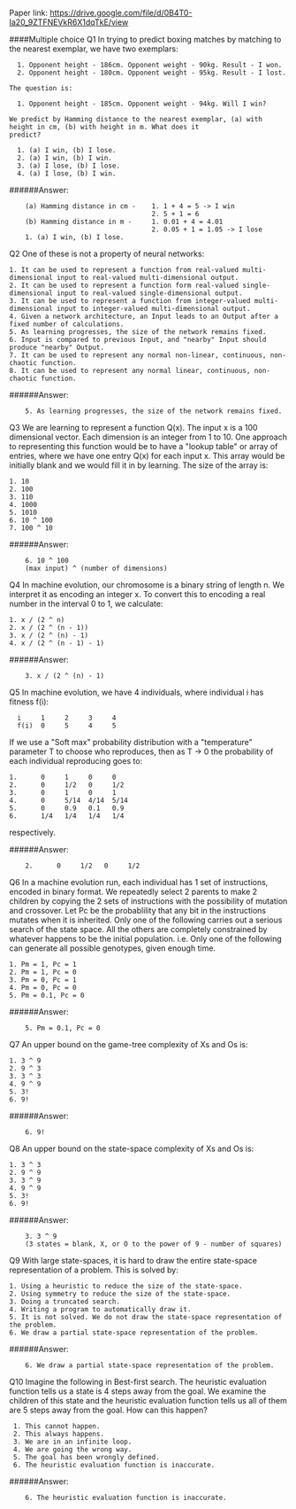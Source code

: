 Paper link: https://drive.google.com/file/d/0B4T0-Ia20_9ZTFNEVkR6X1dqTkE/view

####Multiple choice
Q1 In trying to predict boxing matches by matching to the nearest exemplar, we have two exemplars:
      
      1. Opponent height - 186cm. Opponent weight - 90kg. Result - I won.
      2. Opponent height - 180cm. Opponent weight - 95kg. Result - I lost.
    
    The question is:
      
      1. Opponent height - 185cm. Opponent weight - 94kg. Will I win?
    
    We predict by Hamming distance to the nearest exemplar, (a) with height in cm, (b) with height in m. What does it
    predict?

      1. (a) I win, (b) I lose.
      2. (a) I win, (b) I win.
      3. (a) I lose, (b) I lose.
      4. (a) I lose, (b) I win.

######Answer:
```
    (a) Hamming distance in cm -    1. 1 + 4 = 5 -> I win
                                    2. 5 + 1 = 6
    (b) Hamming distance in m -     1. 0.01 + 4 = 4.01
                                    2. 0.05 + 1 = 1.05 -> I lose
    1. (a) I win, (b) I lose.
```
    
Q2 One of these is not a property of neural networks:
    
    1. It can be used to represent a function from real-valued multi-dimensional input to real-valued multi-dimensional output.
    2. It can be used to represent a function form real-valued single-dimensional input to real-valued single-dimensional output.
    3. It can be used to represent a function from integer-valued multi-dimensional input to integer-valued multi-dimensional output.
    4. Given a network architecture, an Input leads to an Output after a fixed number of calculations.
    5. As learning progresses, the size of the network remains fixed.
    6. Input is compared to previous Input, and "nearby" Input should produce "nearby" Output.
    7. It can be used to represent any normal non-linear, continuous, non-chaotic function.
    8. It can be used to represent any normal linear, continuous, non-chaotic function.

######Answer:
```
    5. As learning progresses, the size of the network remains fixed.
```

Q3 We are learning to represent a function Q(x). The input x is a 100 dimensional vector. Each dimension is an integer from 1 to 10.
   One approach to representing this function would be to have a "lookup table" or array of entries, where we have one entry Q(x) for 
   each input x. This array would be initially blank and we would fill it in by learning. The size of the array is:
   
    1. 10
    2. 100
    3. 110
    4. 1000
    5. 1010
    6. 10 ^ 100
    7. 100 ^ 10

######Answer:
```
    6. 10 ^ 100
    (max input) ^ (number of dimensions)
```
    
Q4 In machine evolution, our chromosome is a binary string of length n. We interpret it as encoding an integer x. To convert this to encoding a real number in the interval 0 to 1, we calculate:
    
    1. x / (2 ^ n)
    2. x / (2 ^ (n - 1))
    3. x / (2 ^ (n) - 1)
    4. x / (2 ^ (n - 1) - 1)

######Answer:
```
    3. x / (2 ^ (n) - 1)
```

Q5 In machine evolution, we have 4 individuals, where individual i has fitness f(i):
      
      i     1     2     3     4
      f(i)  0     5     4     5
   
   If we use a "Soft max" probability distribution with a "temperature" parameter T to choose who reproduces, then as T -> 0 the probability of each individual reproducing goes to:
    
    1.      0     1     0     0
    2.      0     1/2   0     1/2
    3.      0     1     0     1
    4.      0     5/14  4/14  5/14 
    5.      0     0.9   0.1   0.9
    6.      1/4   1/4   1/4   1/4
  
  respectively.

######Answer:
```
    2.      0     1/2   0     1/2
``` 
    
Q6 In a machine evolution run, each individual has 1 set of instructions, encoded in binary format. We repeatedly select 2 parents to make 2 children by copying the 2 sets of instructions with the possibility of mutation and crossover. Let Pc be the probablility that any bit in the instructions mutates when it is inherited. Only one of the following carries out a serious search of the state space. All the others are completely constrained by whatever happens to be the initial population. i.e. Only one of the following can generate all possible genotypes, given enough time.
    
    1. Pm = 1, Pc = 1
    2. Pm = 1, Pc = 0
    3. Pm = 0, Pc = 1
    4. Pm = 0, Pc = 0
    5. Pm = 0.1, Pc = 0

######Answer:
```
    5. Pm = 0.1, Pc = 0
```

Q7 An upper bound on the game-tree complexity of Xs and Os is:
    
    1. 3 ^ 9
    2. 9 ^ 3
    3. 3 ^ 3
    4. 9 ^ 9
    5. 3!
    6. 9!
    
######Answer:
```
    6. 9!
```
  
Q8 An upper bound on the state-space complexity of Xs and Os is:
    
    1. 3 ^ 3
    2. 9 ^ 9
    3. 3 ^ 9
    4. 9 ^ 9
    5. 3!
    6. 9!

######Answer:
```
    3. 3 ^ 9
    (3 states = blank, X, or O to the power of 9 - number of squares)
```

Q9 With large state-spaces, it is hard to draw the entire state-space representation of a problem. This is solved by:
    
    1. Using a heuristic to reduce the size of the state-space.
    2. Using symmetry to reduce the size of the state-space.
    3. Doing a truncated search.
    4. Writing a program to automatically draw it.
    5. It is not solved. We do not draw the state-space representation of the problem.
    6. We draw a partial state-space representation of the problem.

######Answer:
```
    6. We draw a partial state-space representation of the problem.
```
  
Q10 Imagine the following in Best-first search. The heuristic evaluation function tells us a state is 4 steps away from the goal. We examine the children of this state and the heuristic evaluation function tells us all of them are 5 steps away from the goal. How can this happen?
     
     1. This cannot happen.
     2. This always happens.
     3. We are in an infinite loop.
     4. We are going the wrong way.
     5. The goal has been wrongly defined.
     6. The heuristic evaluation function is inaccurate.
     
######Answer:
```
    6. The heuristic evaluation function is inaccurate.
```
